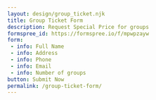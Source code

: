 ```yaml
---
layout: design/group_ticket.njk
title: Group Ticket Form
description: Request Special Price for groups
formspree_id: https://formspree.io/f/mpwpzayw
form: 
 - info: Full Name
 - info: Address
 - info: Phone
 - info: Email
 - info: Number of groups
button: Submit Now
permalink: /group-ticket-form/
---
```

